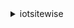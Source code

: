 <details><summary>iotsitewise</summary><blockquote>

- **<details><summary>associate-assets</summary><blockquote>**

  * --asset-id
  * --hierarchy-id
  * --child-asset-id
  * --client-token
  * --cli-input-json
  * --cli-input-yaml
  * --generate-cli-skeleton


- **<details><summary>batch-associate-project-assets</summary><blockquote>**

  * --project-id
  * --asset-ids
  * --client-token
  * --cli-input-json
  * --cli-input-yaml
  * --generate-cli-skeleton


- **<details><summary>batch-disassociate-project-assets</summary><blockquote>**

  * --project-id
  * --asset-ids
  * --client-token
  * --cli-input-json
  * --cli-input-yaml
  * --generate-cli-skeleton


- **<details><summary>batch-put-asset-property-value</summary><blockquote>**

  * --entries
  * --cli-input-json
  * --cli-input-yaml
  * --generate-cli-skeleton


- **<details><summary>create-access-policy</summary><blockquote>**

  * --access-policy-identity
  * --access-policy-resource
  * --access-policy-permission
  * --client-token
  * --tags
  * --cli-input-json
  * --cli-input-yaml
  * --generate-cli-skeleton


- **<details><summary>create-asset</summary><blockquote>**

  * --asset-name
  * --asset-model-id
  * --client-token
  * --tags
  * --cli-input-json
  * --cli-input-yaml
  * --generate-cli-skeleton


- **<details><summary>create-asset-model</summary><blockquote>**

  * --asset-model-name
  * --asset-model-description
  * --asset-model-properties
  * --asset-model-hierarchies
  * --asset-model-composite-models
  * --client-token
  * --tags
  * --cli-input-json
  * --cli-input-yaml
  * --generate-cli-skeleton


- **<details><summary>create-dashboard</summary><blockquote>**

  * --project-id
  * --dashboard-name
  * --dashboard-description
  * --dashboard-definition
  * --client-token
  * --tags
  * --cli-input-json
  * --cli-input-yaml
  * --generate-cli-skeleton


- **<details><summary>create-gateway</summary><blockquote>**

  * --gateway-name
  * --gateway-platform
  * --tags
  * --cli-input-json
  * --cli-input-yaml
  * --generate-cli-skeleton


- **<details><summary>create-portal</summary><blockquote>**

  * --portal-name
  * --portal-description
  * --portal-contact-email
  * --client-token
  * --portal-logo-image-file
  * --role-arn
  * --tags
  * --portal-auth-mode
  * --notification-sender-email
  * --alarms
  * --cli-input-json
  * --cli-input-yaml
  * --generate-cli-skeleton


- **<details><summary>create-project</summary><blockquote>**

  * --portal-id
  * --project-name
  * --project-description
  * --client-token
  * --tags
  * --cli-input-json
  * --cli-input-yaml
  * --generate-cli-skeleton


- **<details><summary>delete-access-policy</summary><blockquote>**

  * --access-policy-id
  * --client-token
  * --cli-input-json
  * --cli-input-yaml
  * --generate-cli-skeleton


- **<details><summary>delete-asset</summary><blockquote>**

  * --asset-id
  * --client-token
  * --cli-input-json
  * --cli-input-yaml
  * --generate-cli-skeleton


- **<details><summary>delete-asset-model</summary><blockquote>**

  * --asset-model-id
  * --client-token
  * --cli-input-json
  * --cli-input-yaml
  * --generate-cli-skeleton


- **<details><summary>delete-dashboard</summary><blockquote>**

  * --dashboard-id
  * --client-token
  * --cli-input-json
  * --cli-input-yaml
  * --generate-cli-skeleton


- **<details><summary>delete-gateway</summary><blockquote>**

  * --gateway-id
  * --cli-input-json
  * --cli-input-yaml
  * --generate-cli-skeleton


- **<details><summary>delete-portal</summary><blockquote>**

  * --portal-id
  * --client-token
  * --cli-input-json
  * --cli-input-yaml
  * --generate-cli-skeleton


- **<details><summary>delete-project</summary><blockquote>**

  * --project-id
  * --client-token
  * --cli-input-json
  * --cli-input-yaml
  * --generate-cli-skeleton


- **<details><summary>describe-access-policy</summary><blockquote>**

  * --access-policy-id
  * --cli-input-json
  * --cli-input-yaml
  * --generate-cli-skeleton


- **<details><summary>describe-asset</summary><blockquote>**

  * --asset-id
  * --cli-input-json
  * --cli-input-yaml
  * --generate-cli-skeleton


- **<details><summary>describe-asset-model</summary><blockquote>**

  * --asset-model-id
  * --cli-input-json
  * --cli-input-yaml
  * --generate-cli-skeleton


- **<details><summary>describe-asset-property</summary><blockquote>**

  * --asset-id
  * --property-id
  * --cli-input-json
  * --cli-input-yaml
  * --generate-cli-skeleton


- **<details><summary>describe-dashboard</summary><blockquote>**

  * --dashboard-id
  * --cli-input-json
  * --cli-input-yaml
  * --generate-cli-skeleton


- **<details><summary>describe-default-encryption-configuration</summary><blockquote>**

  * --cli-input-json
  * --cli-input-yaml
  * --generate-cli-skeleton


- **<details><summary>describe-gateway</summary><blockquote>**

  * --gateway-id
  * --cli-input-json
  * --cli-input-yaml
  * --generate-cli-skeleton


- **<details><summary>describe-gateway-capability-configuration</summary><blockquote>**

  * --gateway-id
  * --capability-namespace
  * --cli-input-json
  * --cli-input-yaml
  * --generate-cli-skeleton


- **<details><summary>describe-logging-options</summary><blockquote>**

  * --cli-input-json
  * --cli-input-yaml
  * --generate-cli-skeleton


- **<details><summary>describe-portal</summary><blockquote>**

  * --portal-id
  * --cli-input-json
  * --cli-input-yaml
  * --generate-cli-skeleton


- **<details><summary>describe-project</summary><blockquote>**

  * --project-id
  * --cli-input-json
  * --cli-input-yaml
  * --generate-cli-skeleton


- **<details><summary>describe-storage-configuration</summary><blockquote>**

  * --cli-input-json
  * --cli-input-yaml
  * --generate-cli-skeleton


- **<details><summary>disassociate-assets</summary><blockquote>**

  * --asset-id
  * --hierarchy-id
  * --child-asset-id
  * --client-token
  * --cli-input-json
  * --cli-input-yaml
  * --generate-cli-skeleton


- **<details><summary>get-asset-property-aggregates</summary><blockquote>**

  * --asset-id
  * --property-id
  * --property-alias
  * --aggregate-types
  * --resolution
  * --qualities
  * --start-date
  * --end-date
  * --time-ordering
  * --cli-input-json
  * --cli-input-yaml
  * --starting-token
  * --page-size
  * --max-items
  * --generate-cli-skeleton


- **<details><summary>get-asset-property-value</summary><blockquote>**

  * --asset-id
  * --property-id
  * --property-alias
  * --cli-input-json
  * --cli-input-yaml
  * --generate-cli-skeleton


- **<details><summary>get-asset-property-value-history</summary><blockquote>**

  * --asset-id
  * --property-id
  * --property-alias
  * --start-date
  * --end-date
  * --qualities
  * --time-ordering
  * --cli-input-json
  * --cli-input-yaml
  * --starting-token
  * --page-size
  * --max-items
  * --generate-cli-skeleton


- **<details><summary>get-interpolated-asset-property-values</summary><blockquote>**

  * --asset-id
  * --property-id
  * --property-alias
  * --start-time-in-seconds
  * --start-time-offset-in-nanos
  * --end-time-in-seconds
  * --end-time-offset-in-nanos
  * --quality
  * --interval-in-seconds
  * --type
  * --cli-input-json
  * --cli-input-yaml
  * --starting-token
  * --page-size
  * --max-items
  * --generate-cli-skeleton


- **<details><summary>help</summary><blockquote>**

  * 


- **<details><summary>list-access-policies</summary><blockquote>**

  * --identity-type
  * --identity-id
  * --resource-type
  * --resource-id
  * --iam-arn
  * --cli-input-json
  * --cli-input-yaml
  * --starting-token
  * --page-size
  * --max-items
  * --generate-cli-skeleton


- **<details><summary>list-asset-models</summary><blockquote>**

  * --cli-input-json
  * --cli-input-yaml
  * --starting-token
  * --page-size
  * --max-items
  * --generate-cli-skeleton


- **<details><summary>list-asset-relationships</summary><blockquote>**

  * --asset-id
  * --traversal-type
  * --cli-input-json
  * --cli-input-yaml
  * --starting-token
  * --page-size
  * --max-items
  * --generate-cli-skeleton


- **<details><summary>list-assets</summary><blockquote>**

  * --asset-model-id
  * --filter
  * --cli-input-json
  * --cli-input-yaml
  * --starting-token
  * --page-size
  * --max-items
  * --generate-cli-skeleton


- **<details><summary>list-associated-assets</summary><blockquote>**

  * --asset-id
  * --hierarchy-id
  * --traversal-direction
  * --cli-input-json
  * --cli-input-yaml
  * --starting-token
  * --page-size
  * --max-items
  * --generate-cli-skeleton


- **<details><summary>list-dashboards</summary><blockquote>**

  * --project-id
  * --cli-input-json
  * --cli-input-yaml
  * --starting-token
  * --page-size
  * --max-items
  * --generate-cli-skeleton


- **<details><summary>list-gateways</summary><blockquote>**

  * --cli-input-json
  * --cli-input-yaml
  * --starting-token
  * --page-size
  * --max-items
  * --generate-cli-skeleton


- **<details><summary>list-portals</summary><blockquote>**

  * --cli-input-json
  * --cli-input-yaml
  * --starting-token
  * --page-size
  * --max-items
  * --generate-cli-skeleton


- **<details><summary>list-project-assets</summary><blockquote>**

  * --project-id
  * --cli-input-json
  * --cli-input-yaml
  * --starting-token
  * --page-size
  * --max-items
  * --generate-cli-skeleton


- **<details><summary>list-projects</summary><blockquote>**

  * --portal-id
  * --cli-input-json
  * --cli-input-yaml
  * --starting-token
  * --page-size
  * --max-items
  * --generate-cli-skeleton


- **<details><summary>list-tags-for-resource</summary><blockquote>**

  * --resource-arn
  * --cli-input-json
  * --cli-input-yaml
  * --generate-cli-skeleton


- **<details><summary>put-default-encryption-configuration</summary><blockquote>**

  * --encryption-type
  * --kms-key-id
  * --cli-input-json
  * --cli-input-yaml
  * --generate-cli-skeleton


- **<details><summary>put-logging-options</summary><blockquote>**

  * --logging-options
  * --cli-input-json
  * --cli-input-yaml
  * --generate-cli-skeleton


- **<details><summary>put-storage-configuration</summary><blockquote>**

  * --storage-type
  * --multi-layer-storage
  * --cli-input-json
  * --cli-input-yaml
  * --generate-cli-skeleton


- **<details><summary>tag-resource</summary><blockquote>**

  * --resource-arn
  * --tags
  * --cli-input-json
  * --cli-input-yaml
  * --generate-cli-skeleton


- **<details><summary>untag-resource</summary><blockquote>**

  * --resource-arn
  * --tag-keys
  * --cli-input-json
  * --cli-input-yaml
  * --generate-cli-skeleton


- **<details><summary>update-access-policy</summary><blockquote>**

  * --access-policy-id
  * --access-policy-identity
  * --access-policy-resource
  * --access-policy-permission
  * --client-token
  * --cli-input-json
  * --cli-input-yaml
  * --generate-cli-skeleton


- **<details><summary>update-asset</summary><blockquote>**

  * --asset-id
  * --asset-name
  * --client-token
  * --cli-input-json
  * --cli-input-yaml
  * --generate-cli-skeleton


- **<details><summary>update-asset-model</summary><blockquote>**

  * --asset-model-id
  * --asset-model-name
  * --asset-model-description
  * --asset-model-properties
  * --asset-model-hierarchies
  * --asset-model-composite-models
  * --client-token
  * --cli-input-json
  * --cli-input-yaml
  * --generate-cli-skeleton


- **<details><summary>update-asset-property</summary><blockquote>**

  * --asset-id
  * --property-id
  * --property-alias
  * --property-notification-state
  * --client-token
  * --cli-input-json
  * --cli-input-yaml
  * --generate-cli-skeleton


- **<details><summary>update-dashboard</summary><blockquote>**

  * --dashboard-id
  * --dashboard-name
  * --dashboard-description
  * --dashboard-definition
  * --client-token
  * --cli-input-json
  * --cli-input-yaml
  * --generate-cli-skeleton


- **<details><summary>update-gateway</summary><blockquote>**

  * --gateway-id
  * --gateway-name
  * --cli-input-json
  * --cli-input-yaml
  * --generate-cli-skeleton


- **<details><summary>update-gateway-capability-configuration</summary><blockquote>**

  * --gateway-id
  * --capability-namespace
  * --capability-configuration
  * --cli-input-json
  * --cli-input-yaml
  * --generate-cli-skeleton


- **<details><summary>update-portal</summary><blockquote>**

  * --portal-id
  * --portal-name
  * --portal-description
  * --portal-contact-email
  * --portal-logo-image
  * --role-arn
  * --client-token
  * --notification-sender-email
  * --alarms
  * --cli-input-json
  * --cli-input-yaml
  * --generate-cli-skeleton


- **<details><summary>update-project</summary><blockquote>**

  * --project-id
  * --project-name
  * --project-description
  * --client-token
  * --cli-input-json
  * --cli-input-yaml
  * --generate-cli-skeleton


- **<details><summary>wait</summary><blockquote>**

  * 


</blockquote></details>
</blockquote></details>
</blockquote></details>
</blockquote></details>
</blockquote></details>
</blockquote></details>
</blockquote></details>
</blockquote></details>
</blockquote></details>
</blockquote></details>
</blockquote></details>
</blockquote></details>
</blockquote></details>
</blockquote></details>
</blockquote></details>
</blockquote></details>
</blockquote></details>
</blockquote></details>
</blockquote></details>
</blockquote></details>
</blockquote></details>
</blockquote></details>
</blockquote></details>
</blockquote></details>
</blockquote></details>
</blockquote></details>
</blockquote></details>
</blockquote></details>
</blockquote></details>
</blockquote></details>
</blockquote></details>
</blockquote></details>
</blockquote></details>
</blockquote></details>
</blockquote></details>
</blockquote></details>
</blockquote></details>
</blockquote></details>
</blockquote></details>
</blockquote></details>
</blockquote></details>
</blockquote></details>
</blockquote></details>
</blockquote></details>
</blockquote></details>
</blockquote></details>
</blockquote></details>
</blockquote></details>
</blockquote></details>
</blockquote></details>
</blockquote></details>
</blockquote></details>
</blockquote></details>
</blockquote></details>
</blockquote></details>
</blockquote></details>
</blockquote></details>
</blockquote></details>
</blockquote></details>
</blockquote></details>
</blockquote></details>
</blockquote></details>
</blockquote></details>
